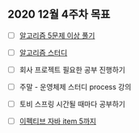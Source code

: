 ## 2020 12월 4주차 목표

- [ ] [알고리즘 5문제 이상 풀기](https://github.com/UntitledCrew/Weekly/tree/sangwoo/2020_year/12_month/4_week/Sangwoo/Algorithm)

- [ ] [알고리즘 스터디](https://github.com/UntitledCrew/Weekly/tree/sangwoo/2020_year/12_month/4_week/Sangwoo/Algorithm)

- [ ] 회사 프로젝트 필요한 공부 진행하기

- [ ] 주말 - 운영체제 스터디 process 강의

- [ ] 토비 스프링 시간될 때마다 공부하기

- [ ] [이펙티브 자바 item 5까지](https://github.com/UntitledCrew/Weekly/tree/sangwoo/2020_year/12_month/4_week/Sangwoo/EffectiveJava)
